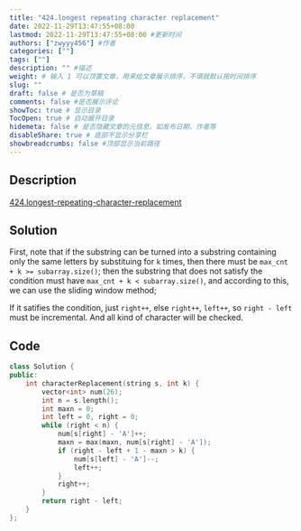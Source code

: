 ```yaml
---
title: "424.longest repeating character replacement"
date: 2022-11-29T13:47:55+08:00
lastmod: 2022-11-29T13:47:55+08:00 #更新时间
authors: ["zwyyy456"] #作者
categories: [""]
tags: [""]
description: "" #描述
weight: # 输入 1 可以顶置文章，用来给文章展示排序，不填就默认按时间排序
slug: ""
draft: false # 是否为草稿
comments: false #是否展示评论
showToc: true # 显示目录
TocOpen: true # 自动展开目录
hidemeta: false # 是否隐藏文章的元信息，如发布日期、作者等
disableShare: true # 底部不显示分享栏
showbreadcrumbs: false #顶部显示当前路径
---
```

## Description
[424.longest-repeating-character-replacement](https://leetcode.com/problems/longest-repeating-character-replacement/)

## Solution
First, note that if the substring can be turned into a substring containing only the same letters by substituing for `k` times, then there must be `max_cnt + k >= subarray.size()`; then the substring that does not satisfy the condition must have `max_cnt + k < subarray.size()`, and according to this, we can use the sliding window method;

If it satifies the condition, just `right++`, else `right++`, `left++`, so `right - left` must be incremental. And all kind of character will be checked.

## Code
```cpp
class Solution {
public:
    int characterReplacement(string s, int k) {
        vector<int> num(26);
        int n = s.length();
        int maxn = 0;
        int left = 0, right = 0;
        while (right < n) {
            num[s[right] - 'A']++;
            maxn = max(maxn, num[s[right] - 'A']);
            if (right - left + 1 - maxn > k) {
                num[s[left] - 'A']--;
                left++;
            }
            right++;
        }
        return right - left;
    }
};
```